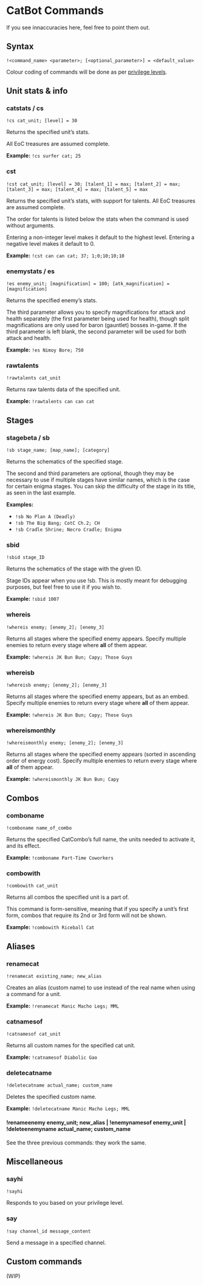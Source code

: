 # CatBot Commands
If you see innaccuracies here, feel free to point them out.



## Syntax
`!<command_name> <parameter>; [<optional_parameter>] = <default_value>`

Colour coding of commands will be done as per [privilege levels](privilege_levels.md).



## Unit stats & info

### catstats / cs
`!cs cat_unit; [level] = 30`

Returns the specified unit’s stats.

All EoC treasures are assumed complete.

__Example:__ `!cs surfer cat; 25`


### cst
`!cst cat_unit; [level] = 30; [talent_1] = max; [talent_2] = max; [talent_3] = max; [talent_4] = max; [talent_5] = max`

Returns the specified unit’s stats, with support for talents. All EoC treasures are assumed complete.

The order for talents is listed below the stats when the command is used without arguments.

Entering a non-integer level makes it default to the highest level. Entering a negative level makes it default to 0.

__Example:__ `!cst can can cat; 37; 1;0;10;10;10`


### enemystats / es
`!es enemy_unit; [magnification] = 100; [atk_magnification] = [magnification]`

Returns the specified enemy’s stats.

The third parameter allows you to specify magnifications for attack and health separately (the first parameter being used for health), though split magnifications are only used for baron (gauntlet) bosses in-game. If the third parameter is left blank, the second parameter will be used for both attack and health.

__Example:__ `!es Nimoy Bore; 750`


### rawtalents
`!rawtalents cat_unit`

Returns raw talents data of the specified unit.

__Example:__ `!rawtalents can can cat`



## Stages

### stagebeta / sb
`!sb stage_name; [map_name]; [category]`

Returns the schematics of the specified stage.

The second and third parameters are optional, though they may be necessary to use if multiple stages have similar names, which is the case for certain enigma stages. You can skip the difficulty of the stage in its title, as seen in the last example.

__Examples:__
- `!sb No Plan A (Deadly)`
- `!sb The Big Bang; CotC Ch.2; CH`
- `!sb Cradle Shrine; Necro Cradle; Enigma`


### sbid
`!sbid stage_ID`

Returns the schematics of the stage with the given ID.

Stage IDs appear when you use !sb. This is mostly meant for debugging purposes, but feel free to use it if you wish to.

__Example:__ `!sbid 1007`


### whereis
`!whereis enemy; [enemy_2]; [enemy_3]`

Returns all stages where the specified enemy appears. Specify multiple enemies to return every stage where __all__ of them appear.

__Example:__ `!whereis JK Bun Bun; Capy; Those Guys`


### whereisb
`!whereisb enemy; [enemy_2]; [enemy_3]`

Returns all stages where the specified enemy appears, but as an embed. Specify multiple enemies to return every stage where __all__ of them appear.

__Example:__ `!whereis JK Bun Bun; Capy; Those Guys`


### whereismonthly
`!whereismonthly enemy; [enemy_2]; [enemy_3]`

Returns all stages where the specified enemy appears (sorted in ascending order of energy cost). Specify multiple enemies to return every stage where __all__ of them appear.

__Example:__ `!whereismonthly JK Bun Bun; Capy`



## Combos

### comboname
`!comboname name_of_combo`

Returns the specified CatCombo’s full name, the units needed to activate it, and its effect.

__Example:__ `!comboname Part-Time Coworkers`


### combowith
`!combowith cat_unit`

Returns all combos the specified unit is a part of.

This command is form-sensitive, meaning that if you specify a unit’s first form, combos that require its 2nd or 3rd form will not be shown.

__Example:__ `!combowith Riceball Cat`



## Aliases

### renamecat
`!renamecat existing_name; new_alias`

Creates an alias (custom name) to use instead of the real name when using a command for a unit.

__Example:__ `!renamecat Manic Macho Legs; MML`


### catnamesof
`!catnamesof cat_unit`

Returns all custom names for the specified cat unit.

__Example:__ `!catnamesof Diabolic Gao`


### deletecatname
`!deletecatname actual_name; custom_name`

Deletes the specified custom name.

__Example:__ `!deletecatname Manic Macho Legs; MML`


#### !renameenemy enemy_unit; new_alias | !enemynamesof enemy_unit | !deleteenemyname actual_name; custom_name 
See the three previous commands: they work the same.



## Miscellaneous

### sayhi
`!sayhi`

Responds to you based on your privilege level.


### say
`!say channel_id message_content`

Send a message in a specified channel.



## Custom commands
(WIP)